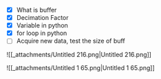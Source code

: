 - [x] What is buffer
- [x] Decimation Factor
- [x] Variable in python
- [x] for loop in python
- [ ] Acquire new data, test the size of buff

![[_attachments/Untitled 216.png|Untitled 216.png]]

![[_attachments/Untitled 1 65.png|Untitled 1 65.png]]